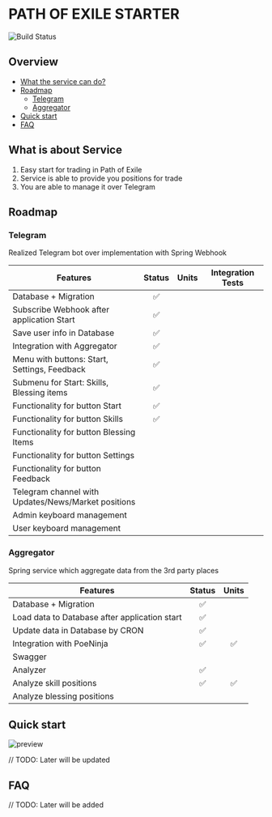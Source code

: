 # PATH OF EXILE STARTER

![Build Status](https://github.com/ylazakovich/path-of-exile-starter/actions/workflows/test.yml/badge.svg)

## Overview

- [What the service can do?](#what-is-about-service)
- [Roadmap](#roadmap)
    - [Telegram](#telegram)
    - [Aggregator](#aggregator)
- [Quick start](#quick-start)
- [FAQ](#faq)

## What is about Service

1) Easy start for trading in Path of Exile
2) Service is able to provide you positions for trade
3) You are able to manage it over Telegram

## Roadmap

### Telegram

Realized Telegram bot over implementation with Spring Webhook

| **Features**                                             |     **Status**     | **Units** | **Integration Tests** |
|----------------------------------------------------------|:------------------:|:---------:|:---------------------:|
| Database + Migration                                     | :white_check_mark: |           |                       |
| Subscribe Webhook after application Start                | :white_check_mark: |           |                       |
| Save user info in Database                               | :white_check_mark: |           |                       |
| Integration with Aggregator                              | :white_check_mark: |           |                       |
| Menu with buttons: Start, Settings, Feedback             | :white_check_mark: |           |                       |
| Submenu for Start: Skills, Blessing items                | :white_check_mark: |           |                       |
| Functionality for button Start                           | :white_check_mark: |           |                       |
| Functionality for button Skills                          | :white_check_mark: |           |                       |
| Functionality for button Blessing Items                  |                    |           |                       |
| Functionality for button Settings                        |                    |           |                       |
| Functionality for button Feedback                        |                    |           |                       |
| Telegram channel with <br/>Updates/News/Market positions |                    |           |                       |
| Admin keyboard management                                |                    |           |                       |
| User keyboard management                                 |                    |           |                       |

### Aggregator

Spring service which aggregate data from the 3rd party places

| **Features**                                  |     **Status**     |     **Units**      |
|-----------------------------------------------|:------------------:|:------------------:|
| Database + Migration                          | :white_check_mark: |                    |
| Load data to Database after application start | :white_check_mark: |                    |
| Update data in Database by CRON               | :white_check_mark: |                    |
| Integration with PoeNinja                     | :white_check_mark: | :white_check_mark: |
| Swagger                                       |                    |                    |
| Analyzer                                      | :white_check_mark: |                    |
| Analyze skill positions                       | :white_check_mark: | :white_check_mark: |
| Analyze blessing positions                    |                    |                    |

## Quick start

![preview](https://github.com/ylazakovich/path-of-exile-starter/blob/main/config/demo.jpg)

// TODO: Later will be updated

## FAQ

// TODO: Later will be added
